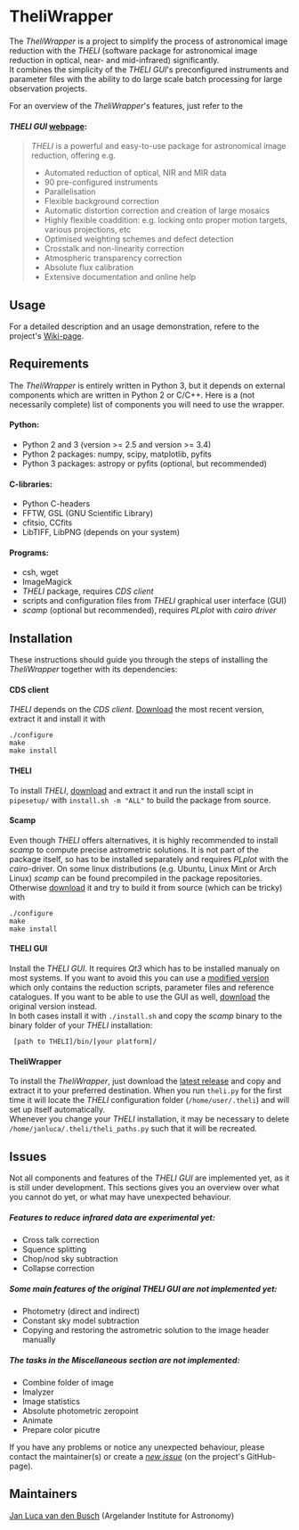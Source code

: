 # TheliWrapper

The *TheliWrapper* is a project to simplify the process of astronomical image
reduction with the *THELI* (software package for astronomical image reduction
in optical, near- and mid-infrared) significantly.  
It combines the simplicity of the *THELI GUI*'s preconfigured instruments and
parameter files with the ability to do large scale batch processing for large
observation projects.

For an overview of the *TheliWrapper*'s features, just refer to the
#### *THELI GUI* [webpage](https://www.astro.uni-bonn.de/theli/gui/):

> *THELI* is a powerful and easy-to-use package for astronomical image
  reduction, offering e.g.
> * Automated reduction of optical, NIR and MIR data
> * 90 pre-configured instruments
> * Parallelisation
> * Flexible background correction
> * Automatic distortion correction and creation of large mosaics
> * Highly flexible coaddition: e.g. locking onto proper motion targets,
    various projections, etc
> * Optimised weighting schemes and defect detection
> * Crosstalk and non-linearity correction
> * Atmospheric transparency correction
> * Absolute flux calibration
> * Extensive documentation and online help


## Usage

For a detailed description and an usage demonstration, refere to the project's
[Wiki-page](https://github.com/jlvdb/TheliWrapper/wiki).


## Requirements

The *TheliWrapper* is entirely written in Python 3, but it depends on external
components which are written in Python 2 or C/C++. Here is a (not necessarily
complete) list of components you will need to use the wrapper.

#### Python:
* Python 2 and 3 (version >= 2.5 and version >= 3.4)
* Python 2 packages: numpy, scipy, matplotlib, pyfits
* Python 3 packages: astropy or pyfits (optional, but recommended)

#### C-libraries:
* Python C-headers
* FFTW, GSL (GNU Scientific Library)
* cfitsio, CCfits
* LibTIFF, LibPNG
(depends on your system)

#### Programs:
* csh, wget
* ImageMagick
* *THELI* package, requires *CDS client*
* scripts and configuration files from *THELI* graphical user interface (GUI)
* *scamp* (optional but recommended), requires *PLplot* with *cairo driver*


## Installation

These instructions should guide you through the steps of installing the
*TheliWrapper* together with its dependencies:

#### CDS client
*THELI* depends on the *CDS client*.
[Download](http://cdsarc.u-strasbg.fr/doc/cdsclient.html) the most recent
version, extract it and install it with

    ./configure
    make
    make install

#### THELI
To install *THELI*,
[download](https://www.astro.uni-bonn.de/theli/gui/download.html) and extract
it and run the install scipt in `pipesetup/` with `install.sh -m "ALL"` to
build the package from source.

#### Scamp
Even though *THELI* offers alternatives, it is highly recommended to install
*scamp* to compute precise astrometric solutions. It is not part of the package
itself, so has to be installed separately and requires *PLplot* with the
*cairo*-driver. On some linux distributions (e.g. Ubuntu, Linux Mint or
Arch Linux) *scamp* can be found precompiled in the package repositories.  
Otherwise [download](https://www.astromatic.net/software/scamp) it and try to
build it from source (which can be tricky) with

    ./configure
    make
    make install

#### THELI GUI
Install the *THELI GUI*. It requires *Qt3* which has to be installed manualy on
most systems. If you want to avoid this you can use a
[modified version](https://github.com/jlvdb/TheliWrapper/raw/extra-data/INSTALL/gui-2.10.3_modified.tar.gz)
which only contains the reduction scripts, parameter files and reference
catalogues. If you want to be able to use the GUI as well,
[download](https://www.astro.uni-bonn.de/theli/gui/download.html) the
original version instead.  
In both cases install it with `./install.sh` and copy the *scamp* binary to the
binary folder of your *THELI* installation:

     [path to THELI]/bin/[your platform]/

#### TheliWrapper
To install the *TheliWrapper*, just download the
[latest release](https://github.com/jlvdb/TheliWrapper/releases/latest) and
copy and extract it to your preferred destination. When you run `theli.py` for
the first time it will locate the *THELI* configuration folder
(`/home/user/.theli`) and will set up itself automatically.  
Whenever you change your *THELI* installation, it may be necessary to delete
`/home/janluca/.theli/theli_paths.py` such that it will be recreated.


## Issues

Not all components and features of the *THELI GUI* are implemented yet, as it
is still under development. This sections gives you an overview over what you
cannot do yet, or what may have unexpected behaviour.

##### Features to reduce infrared data are experimental yet:
* Cross talk correction
* Squence splitting
* Chop/nod sky subtraction
* Collapse correction

##### Some main features of the original *THELI GUI* are not implemented yet:
* Photometry (direct and indirect)
* Constant sky model subtraction
* Copying and restoring the astrometric solution to the image header
  manually

##### The tasks in the *Miscellaneous* section are not implemented:
* Combine folder of image
* Imalyzer
* Image statistics
* Absolute photometric zeropoint
* Animate
* Prepare color picutre

If you have any problems or notice any unexpected behaviour, please contact
the maintainer(s) or create a
[*new issue*](https://github.com/jlvdb/TheliWrapper/issues/new)
(on the project's GitHub-page).


## Maintainers

[Jan Luca van den Busch](https://github.com/jlvdb)
(Argelander Institute for Astronomy)

